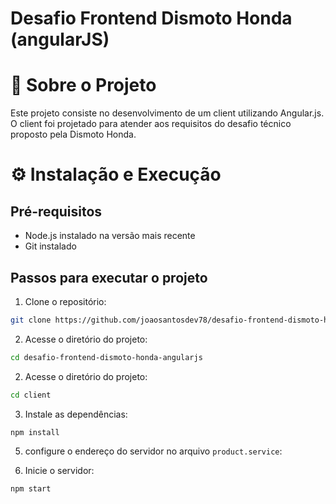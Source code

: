 # Desafio Frontend Dismoto Honda (angularJS) 

# 📌 Sobre o Projeto
Este projeto consiste no desenvolvimento de um client utilizando Angular.js. O client foi projetado para atender aos requisitos do desafio técnico proposto pela Dismoto Honda.


# ⚙️ Instalação e Execução

## Pré-requisitos

* Node.js instalado na versão mais recente
* Git instalado

## Passos para executar o projeto
1. Clone o repositório:

```bash
git clone https://github.com/joaosantosdev78/desafio-frontend-dismoto-honda-angularjs.git
```

2. Acesse o diretório do projeto:

```bash
cd desafio-frontend-dismoto-honda-angularjs
```

2. Acesse o diretório do projeto:

```bash
cd client
```

3. Instale as dependências:

```
npm install
```

5. configure o endereço do servidor no arquivo ``product.service``:

6. Inicie o servidor:

```bash
npm start
```
